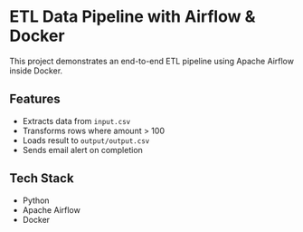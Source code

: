 # ETL Data Pipeline with Airflow & Docker

This project demonstrates an end-to-end ETL pipeline using Apache Airflow inside Docker.

## Features
- Extracts data from `input.csv`
- Transforms rows where amount > 100
- Loads result to `output/output.csv`
- Sends email alert on completion

## Tech Stack
- Python
- Apache Airflow
- Docker
